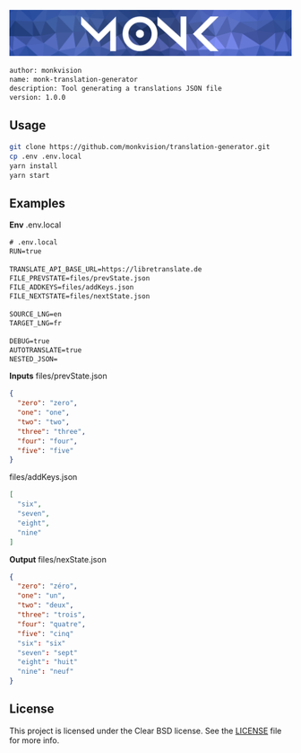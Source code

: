 ![Monk banner](banner.webp)
``` text
author: monkvision
name: monk-translation-generator
description: Tool generating a translations JSON file
version: 1.0.0
```

## Usage

``` sh
git clone https://github.com/monkvision/translation-generator.git
cp .env .env.local
yarn install
yarn start
```

## Examples

**Env**
.env.local
``` dotenv
# .env.local
RUN=true

TRANSLATE_API_BASE_URL=https://libretranslate.de
FILE_PREVSTATE=files/prevState.json
FILE_ADDKEYS=files/addKeys.json
FILE_NEXTSTATE=files/nextState.json

SOURCE_LNG=en
TARGET_LNG=fr

DEBUG=true
AUTOTRANSLATE=true
NESTED_JSON=
```

**Inputs**
files/prevState.json
``` json
{
  "zero": "zero",
  "one": "one",
  "two": "two",
  "three": "three",
  "four": "four",
  "five": "five"
}
```
files/addKeys.json
``` json
[
  "six",
  "seven",
  "eight",
  "nine"
]
```

**Output**
files/nexState.json
``` json
{
  "zero": "zéro",
  "one": "un",
  "two": "deux",
  "three": "trois",
  "four": "quatre",
  "five": "cinq"
  "six": "six"
  "seven": "sept"
  "eight": "huit"
  "nine": "neuf"
}
```

## License

This project is licensed under the Clear BSD license. See the [LICENSE](LICENSE) file for more info.
